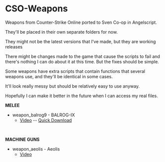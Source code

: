 # CSO-Weapons
Weapons from Counter-Strike Online ported to Sven Co-op in Angelscript.

They'll be placed in their own separate folders for now.

They might not be the latest versions that I've made, but they are working releases  

There might be changes made to the game that cause the scripts to fail and there's nothing I can do about it at this time. 
But the fixes should be simple.

Some weapons have extra scripts that contain functions that several weapons use, and they'll be identical in some cases.

It'll look really messy but should be relatively easy to use anyway.

Hopefully I can make it better in the future when I can access my real files.
<br>

__MELEE__
* weapon_balrog9 - BALROG-IX
    * [Video](https://youtu.be/o5kG6LZiBlM) -- [Quick Download](https://www.dropbox.com/s/8jlcoda7ocjezlq/weapon_balrog9-v1.0.zip?dl=0)

<br>

__MACHINE GUNS__
* weapon_aeolis - Aeolis
    * [Video](https://youtu.be/Komeh8zz1Jc)
